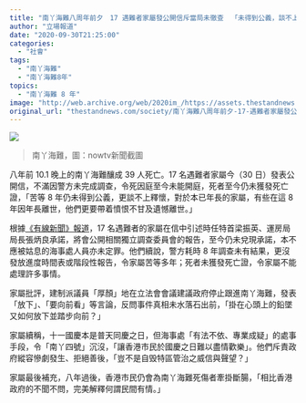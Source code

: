```yaml
---
title: "南丫海難八周年前夕　17 遇難者家屬發公開信斥當局未徹查 　「未得到公義，談不上釋懷」"
author: "立場報道"
date: "2020-09-30T21:25:00"
categories:
  - "社會"
tags:
  - "南丫海難"
  - "南丫海難8年"
topics:
  - "南丫海難 8 年"
image: "http://web.archive.org/web/2020im_/https://assets.thestandnews.com/media/photos/20200930-1720copy_fkuhm_BYEskur.png"
original_url: "thestandnews.com/society/南丫海難八周年前夕-17-遇難者家屬發公開信斥當局未徹查-未得到公義-談不上釋懷"
---
```

![](http://web.archive.org/web/2020im_/https://assets.thestandnews.com/media/photos/20200930-1720copy_fkuhm_BYEskur.png)
> 南丫海難，圖：nowtv新聞截圖

八年前 10.1 晚上的南丫海難釀成 39 人死亡。17 名遇難者家屬今（30 日）發表公開信，不滿因警方未完成調查，令死因庭至今未能開庭，死者至今仍未獲發死亡證，「苦等 8 年仍未得到公義，更談不上釋懷，對於本已年長的家屬，有些在這 8 年因年長離世，他們更要帶着憤恨不甘及遺憾離世。」

根據[《有線新聞》報道](http://web.archive.org/web/20211229132509/https://www.facebook.com/icable.news/photos/a.186884041503672/1573021872889875)，17 名遇難者的家屬在信中引述時任特首梁振英、運房局局長張炳良承諾，將會公開相關獨立調查委員會的報告，至今仍未兌現承諾，本不應被姑息的海事處人員亦未定罪。他們續說，警方耗時 8 年調查未有結果，更沒發放進度時間表或階段性報告，令家屬苦等多年；死者未獲發死亡證，令家屬不能處理許多事情。

家屬批評，建制派議員「厚顏」地在立法會會議建議政府停止跟進南丫海難，發表「放下」、「要向前看」等言論，反問事件真相未水落石出前，「掛在心頭上的鉛墜又如何放下並踏步向前？」

家屬續稱，十一國慶本是普天同慶之日，但海事處「有法不依、專業成疑」的處事手段，令「南丫四號」沉沒，「讓香港市民於國慶之日難以盡情歡樂」。他們斥責政府縱容慘劇發生、拒絕善後，「豈不是自毁特區管治之威信與聲望？」

家屬最後補充，八年過後，香港市民仍會為南丫海難死傷者牽掛斷腸，「相比香港政府的不聞不問，完美解釋何謂民間有情。」
